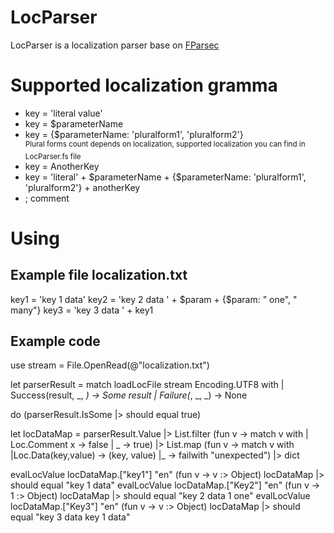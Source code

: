 # LocParser

LocParser is a localization parser base on [FParsec](https://github.com/stephan-tolksdorf/fparsec)

# Supported localization gramma

- key = 'literal value'
- key = $parameterName
- key = {$parameterName: 'pluralform1', 'pluralform2'} 
	<br><sup>Plural forms count depends on localization, supported localization you can find in LocParser.fs file</sup>
- key = AnotherKey
- key = 'literal' + $parameterName + {$parameterName: 'pluralform1', 'pluralform2'} + anotherKey
- ; comment
	
# Using

## Example file localization.txt

key1 = 'key 1 data'
key2 = 'key 2 data ' + $param + {$param: " one", " many"}
key3 = 'key 3 data ' + key1
	
## Example code

use stream = File.OpenRead(@"localization.txt") 

let parserResult = match loadLocFile stream Encoding.UTF8  with
                    | Success(result, _, _)   -> Some result
                    | Failure(_, _, _) -> None

do (parserResult.IsSome |> should equal true)

let locDataMap = parserResult.Value
                |> List.filter (fun v -> match v with
                                            | Loc.Comment x -> false
                                            | _ -> true) 
                |> List.map (fun v -> match v with 
                                        |Loc.Data(key,value) -> (key, value)
                                        |_ -> failwith "unexpected")
                |> dict

        
evalLocValue locDataMap.["key1"] "en"  (fun v -> v :> Object) locDataMap |> should equal "key 1 data"
evalLocValue locDataMap.["Key2"] "en"  (fun v -> 1 :> Object) locDataMap |> should equal "key 2 data 1 one"
evalLocValue locDataMap.["Key3"] "en"  (fun v -> v :> Object) locDataMap |> should equal "key 3 data key 1 data"

